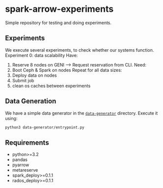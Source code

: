 # spark-arrow-experiments
Simple repository for testing and doing experiments.

## Experiments
We execute several experiments, to check whether our systems function.
Experiment 0: data scalability
Have:
 1. Reserve 8 nodes on GENI  --> Request reservation from CLI.
Need:
 2. Boot Ceph & Spark on nodes
Repeat for all data sizes:
 3. Deploy data on nodes
 4. Submit job
 5. clean os caches between experiments


## Data Generation
We have a simple data generator in the [`data-generator`](/data-generator) directory.
Execute it using:
```bash
python3 data-generator/entrypoint.py
```

## Requirements
 - python>=3.2
 - pandas
 - pyarrow
 - metareserve
 - spark_deploy>=0.1.1
 - rados_deploy>=0.1.1